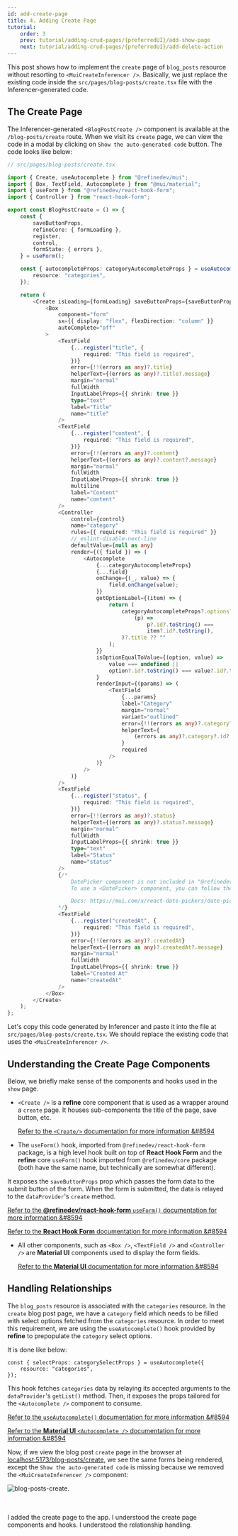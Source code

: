 ```yaml
---
id: add-create-page
title: 4. Adding Create Page
tutorial:
    order: 3
    prev: tutorial/adding-crud-pages/{preferredUI}/add-show-page
    next: tutorial/adding-crud-pages/{preferredUI}/add-delete-action
---
```


This post shows how to implement the `create` page of `blog_posts` resource without resorting to `<MuiCreateInferencer />`. Basically, we just replace the existing code inside the `src/pages/blog-posts/create.tsx` file with the Inferencer-generated code.


## The Create Page

The Inferencer-generated `<BlogPostCreate />` component is available at the `/blog-posts/create` route. When we visit its `create` page, we can view the code in a modal by clicking on `Show the auto-generated code` button. The code looks like below:

```TypeScript
// src/pages/blog-posts/create.tsx

import { Create, useAutocomplete } from "@refinedev/mui";
import { Box, TextField, Autocomplete } from "@mui/material";
import { useForm } from "@refinedev/react-hook-form";
import { Controller } from "react-hook-form";

export const BlogPostCreate = () => {
    const {
        saveButtonProps,
        refineCore: { formLoading },
        register,
        control,
        formState: { errors },
    } = useForm();

    const { autocompleteProps: categoryAutocompleteProps } = useAutocomplete({
        resource: "categories",
    });

    return (
        <Create isLoading={formLoading} saveButtonProps={saveButtonProps}>
            <Box
                component="form"
                sx={{ display: "flex", flexDirection: "column" }}
                autoComplete="off"
            >
                <TextField
                    {...register("title", {
                        required: "This field is required",
                    })}
                    error={!!(errors as any)?.title}
                    helperText={(errors as any)?.title?.message}
                    margin="normal"
                    fullWidth
                    InputLabelProps={{ shrink: true }}
                    type="text"
                    label="Title"
                    name="title"
                />
                <TextField
                    {...register("content", {
                        required: "This field is required",
                    })}
                    error={!!(errors as any)?.content}
                    helperText={(errors as any)?.content?.message}
                    margin="normal"
                    fullWidth
                    InputLabelProps={{ shrink: true }}
                    multiline
                    label="Content"
                    name="content"
                />
                <Controller
                    control={control}
                    name="category"
                    rules={{ required: "This field is required" }}
                    // eslint-disable-next-line
                    defaultValue={null as any}
                    render={({ field }) => (
                        <Autocomplete
                            {...categoryAutocompleteProps}
                            {...field}
                            onChange={(_, value) => {
                                field.onChange(value);
                            }}
                            getOptionLabel={(item) => {
                                return (
                                    categoryAutocompleteProps?.options?.find(
                                        (p) =>
                                            p?.id?.toString() ===
                                            item?.id?.toString(),
                                    )?.title ?? ""
                                );
                            }}
                            isOptionEqualToValue={(option, value) =>
                                value === undefined ||
                                option?.id?.toString() === value?.id?.toString()
                            }
                            renderInput={(params) => (
                                <TextField
                                    {...params}
                                    label="Category"
                                    margin="normal"
                                    variant="outlined"
                                    error={!!(errors as any)?.category?.id}
                                    helperText={
                                        (errors as any)?.category?.id?.message
                                    }
                                    required
                                />
                            )}
                        />
                    )}
                />
                <TextField
                    {...register("status", {
                        required: "This field is required",
                    })}
                    error={!!(errors as any)?.status}
                    helperText={(errors as any)?.status?.message}
                    margin="normal"
                    fullWidth
                    InputLabelProps={{ shrink: true }}
                    type="text"
                    label="Status"
                    name="status"
                />
                {/*
                    DatePicker component is not included in "@refinedev/mui" package.
                    To use a <DatePicker> component, you can follow the official documentation for Material UI.

                    Docs: https://mui.com/x/react-date-pickers/date-picker/#basic-usage
                */}
                <TextField
                    {...register("createdAt", {
                        required: "This field is required",
                    })}
                    error={!!(errors as any)?.createdAt}
                    helperText={(errors as any)?.createdAt?.message}
                    margin="normal"
                    fullWidth
                    InputLabelProps={{ shrink: true }}
                    label="Created At"
                    name="createdAt"
                />
            </Box>
        </Create>
    );
};
```

Let's copy this code generated by Inferencer and paste it into the file at `src/pages/blog-posts/create.tsx`. We should replace the existing code that uses the `<MuiCreateInferencer />`.


## Understanding the Create Page Components

Below, we briefly make sense of the components and hooks used in the `show` page.

-   `<Create />` is a **refine** core component that is used as a wrapper around a `create` page. It houses sub-components the title of the page, save button, etc.

    [Refer to the `<Create/>` documentation for more information &#8594](/docs/api-reference/mui/components/basic-views/create)

-   The `useForm()` hook, imported from `@refinedev/react-hook-form` package, is a high level hook built on top of **React Hook Form** and  the **refine** core `useForm()` hook imported from `@refinedev/core` package (both have the same name, but technically are somewhat different).

It exposes the `saveButtonProps` prop which passes the form data to the submit button of the form. When the form is submitted, the data is relayed to the `dataProvider`'s `create` method.

[Refer to the **@refinedev/react-hook-form** `useForm()` documentation for more information &#8594](/docs/packages/documentation/react-hook-form/useForm/)

[Refer to the **React Hook Form** documentation for more information &#8594](https://react-hook-form.com/)

-   All other components, such as  `<Box />`, `<TextField />` and `<Controller />` are **Material UI** components used to display the form fields.

    [Refer to the **Material UI** documentation for more information &#8594](https://mui.com/)


## Handling Relationships

The `blog_posts` resource is associated with the `categories` resource. In the `create` blog post page, we have a `category` field which needs to be filled with select options fetched from the `categories` resource. In order to meet this requirement, we are using the `useAutocomplete()` hook provided by **refine** to prepopulate the `category` select options.

It is done like below:

```tsx
const { selectProps: categorySelectProps } = useAutocomplete({
    resource: "categories",
});
```

This hook fetches `categories` data by relaying its accepted arguments to the `dataProvider`'s `getList()` method. Then, it exposes the props tailored for the `<Autocomplete />` component to consume.

[Refer to the `useAutocomplete()` documentation for more information &#8594](/docs/api-reference/mui/hooks/useAutocomplete/)

[Refer to the **Material UI** `<Autocomplete />` documentation for more information &#8594](https://mui.com/material-ui/react-autocomplete/)

Now, if we view the blog post `create` page in the browser at <a href="http://localhost:5173/blog-posts/create" rel="noopener noreferrer nofollow">localhost:5173/blog-posts/create</a>, we see the same forms being rendered, except the `Show the auto-generated code` is missing because we removed the `<MuiCreateInferencer />` component:

![blog-posts-create](https://imgbox.com/nDdBBqxJ).

<br/>
<br/>

<Checklist>

<ChecklistItem id="add-create-page-mui">
I added the create page to the app.
</ChecklistItem>
<ChecklistItem id="add-create-page-mui-2">
I understood the create page components and hooks.
</ChecklistItem>
<ChecklistItem id="add-create-page-mui-3">
I understood the relationship handling.
</ChecklistItem>

</Checklist>
